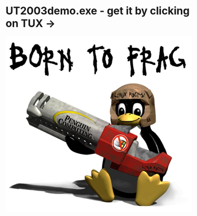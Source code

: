 # UT2003demo.exe - get it by clicking on TUX ->

[![Tux_Born_to_Frag](./assets/images/Tux_Born_to_Frag.jpg)](https://github.com/SicariusFeroxis/ut2003demo/releases/tag/ut2003demo_v2206)

